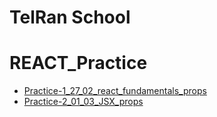 # TelRan School

# REACT_Practice

- [Practice-1_27_02_react_fundamentals_props](https://github.com/AlexDolz/REACT_Practice/tree/main/practice_1_27_02)
- [Practice-2_01_03_JSX_props](https://github.com/AlexDolz/REACT_Practice/tree/main/practice_1_27_02)
